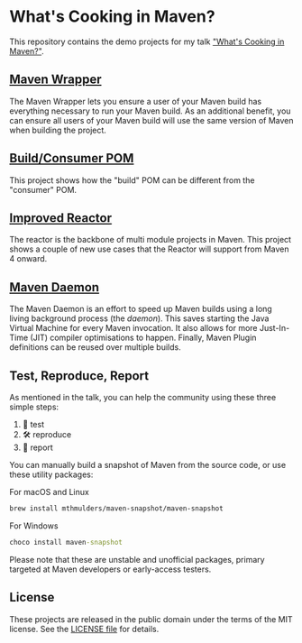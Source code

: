 # What's Cooking in Maven?
This repository contains the demo projects for my talk ["What's Cooking in Maven?"](https://maarten.mulders.it/talks/#whats-cooking-in-maven).

## [Maven Wrapper](https://github.com/mthmulders/whats-cooking-maven-demos/tree/main/maven-wrapper)
The Maven Wrapper lets you ensure a user of your Maven build has everything necessary to run your Maven build.
As an additional benefit, you can ensure all users of your Maven build will use the same version of Maven when building the project.

## [Build/Consumer POM](https://github.com/mthmulders/whats-cooking-maven-demos/tree/main/build-consumer)
This project shows how the "build" POM can be different from the "consumer" POM.

## [Improved Reactor](https://github.com/mthmulders/whats-cooking-maven-demos/tree/main/improved-reactor)
The reactor is the backbone of multi module projects in Maven.
This project shows a couple of new use cases that the Reactor will support from Maven 4 onward.

## [Maven Daemon](https://github.com/mthmulders/whats-cooking-maven-demos/tree/main/maven-daemon)
The Maven Daemon is an effort to speed up Maven builds using a long living background process (the _daemon_).
This saves starting the Java Virtual Machine for every Maven invocation.
It also allows for more Just-In-Time (JIT) compiler optimisations to happen.
Finally, Maven Plugin definitions can be reused over multiple builds.

## Test, Reproduce, Report
As mentioned in the talk, you can help the community using these three simple steps:
1. 🧪 test
1. 🛠️ reproduce
1. 📃 report

You can manually build a snapshot of Maven from the source code, or use these utility packages:

For macOS and Linux
```bash
brew install mthmulders/maven-snapshot/maven-snapshot
```

For Windows
```cmd
choco install maven-snapshot
```

Please note that these are unstable and unofficial packages, primary targeted at Maven developers or early-access testers.

## License
These projects are released in the public domain under the terms of the MIT license.
See the [LICENSE file](https://github.com/mthmulders/whats-cooking-maven-demos/blob/main/LICENSE) for details.